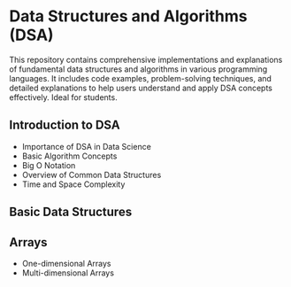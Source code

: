 # Data Structures and Algorithms (DSA)
This repository contains comprehensive implementations and explanations of fundamental data structures and algorithms in various programming languages. It includes code examples, problem-solving techniques, and detailed explanations to help users understand and apply DSA concepts effectively. Ideal for students.

## Introduction to DSA

* Importance of DSA in Data Science
* Basic Algorithm Concepts
* Big O Notation
* Overview of Common Data Structures
* Time and Space Complexity

## Basic Data Structures

## Arrays
* One-dimensional Arrays
* Multi-dimensional Arrays 
